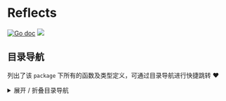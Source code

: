 # Reflects

[![Go doc](https://img.shields.io/badge/go.dev-reference-brightgreen?logo=go&logoColor=white&style=flat)](https://pkg.go.dev/github.com/kercylan98/minotaur/reflects)
![](https://img.shields.io/badge/Email-kercylan@gmail.com-green.svg?style=flat)




## 目录导航
列出了该 `package` 下所有的函数及类型定义，可通过目录导航进行快捷跳转 ❤️
<details>
<summary>展开 / 折叠目录导航</summary>


> 包级函数定义

|函数名称|描述
|:--|:--
|[WrapperFunc](#WrapperFunc)|包装函数
|[WrapperFuncBefore2After](#WrapperFuncBefore2After)|包装函数，前置函数执行前，后置函数执行后
|[WrapperFuncBefore](#WrapperFuncBefore)|包装函数，前置函数执行前
|[WrapperFuncAfter](#WrapperFuncAfter)|包装函数，后置函数执行后
|[GetPtrUnExportFiled](#GetPtrUnExportFiled)|获取指针类型的未导出字段
|[SetPtrUnExportFiled](#SetPtrUnExportFiled)|设置指针类型的未导出字段
|[Copy](#Copy)|拷贝
|[GetPointer](#GetPointer)|获取指针


***
## 详情信息
#### func WrapperFunc(f any, wrapper func (call func ( []reflect.Value)  []reflect.Value)  func (args []reflect.Value)  []reflect.Value) (wf Func, err error)
<span id="WrapperFunc"></span>
> 包装函数

***
#### func WrapperFuncBefore2After(f Func, before func (), after func ()) (wf Func, err error)
<span id="WrapperFuncBefore2After"></span>
> 包装函数，前置函数执行前，后置函数执行后

***
#### func WrapperFuncBefore(f Func, before func ()) (wf Func, err error)
<span id="WrapperFuncBefore"></span>
> 包装函数，前置函数执行前

***
#### func WrapperFuncAfter(f Func, after func ()) (wf Func, err error)
<span id="WrapperFuncAfter"></span>
> 包装函数，后置函数执行后

***
#### func GetPtrUnExportFiled(s reflect.Value, filedIndex int)  reflect.Value
<span id="GetPtrUnExportFiled"></span>
> 获取指针类型的未导出字段

***
#### func SetPtrUnExportFiled(s reflect.Value, filedIndex int, val reflect.Value)
<span id="SetPtrUnExportFiled"></span>
> 设置指针类型的未导出字段

***
#### func Copy(s reflect.Value)  reflect.Value
<span id="Copy"></span>
> 拷贝

***
#### func GetPointer(src T)  reflect.Value
<span id="GetPointer"></span>
> 获取指针

***
